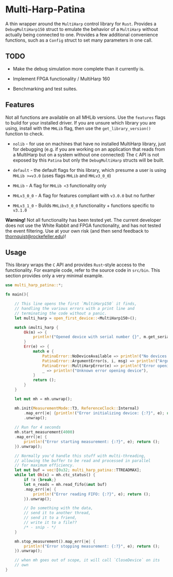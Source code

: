 # Multi-Harp-Patina

A thin wrapper around the `MultiHarp` control library
for `Rust`. Provides a `DebugMultiHarp150` struct to
emulate the behavior of a `MultiHarp` without actually
being connected to one. Provides a few additional convenience
functions, such as a `Config` struct to set many parameters
in one call.

TODO
-----

- Make the debug simulation
more complete than it currently is.

- Implement FPGA functionality / MultiHarp 160

- Benchmarking and test suites.

## Features

Not all functions are available on all MHLib versions.
Use the `features` flags to build for your installed driver.
If you are unsure which library you are using, install with the
`MHLib` flag, then use the `get_library_version()` function to
check.

* `nolib` - for use on machines that have no installed MultiHarp library,
just for debugging (e.g. if you are working on an application that reads from
a MultiHarp but on a system without one connected) The `C` API is not exposed
by this `Patina` but only the `DebugMultiHarp` structs will be built.

* `default` - the default flags for this library, which presume a user is
using `MHLib >=v3.0` (uses flags `MHLib` and `MHLv3_0_0`)

* `MHLib` - A flag for `MHLib <3` functionality only

* `MHLv3_0_0` - A flag for features compliant with `v3.0.0` but no further

* `MHLv3_1_0` - Builds `MHLibv3_0_0` functionality + functions specific to `v3.1.0`

**Warning!** Not all functionality has been tested yet.
The current developer does not use the White Rabbit and FPGA
functionality, and has not tested the event filtering.
Use at your own risk (and then send feedback
to thornquist@rockefeller.edu)!

## Usage

This library wraps the `C` API and provides `Rust`-style
access to the functionality. For example code, refer to
the source code in `src/bin`. This section provides only
a very minimal example.

```rust
use multi_harp_patina::*;

fn main(){

    // This line opens the first `MultiHarp150` it finds,
    // handling the various errors with a print line and
    // terminating the code without a panic.
    let multi_harp = open_first_device::<MultiHarp150>();

    match &multi_harp {
        Ok(m) => {
            println!("Opened device with serial number {}", m.get_serial());
        }
        Err(e) => {
            match e {
                PatinaError::NoDeviceAvailable => println!("No devices available"),
                PatinaError::ArgumentError(s, i, msg) => println!("Argument error: {} {} {}", s, i, msg),
                PatinaError::MultiHarpError(e) => println!("Error opening device: {:?}", e),
                _ => println!("Unknown error opening device"),
            }
            return ();
        }
    }

    let mut mh = mh.unwrap();

    mh.init(MeasurementMode::T3, ReferenceClock::Internal)
        .map_err(|e| {println!("Error initializing device: {:?}", e); return ();})
        .unwrap();
    
    // Run for 4 seconds
    mh.start_measurement(4000)
    .map_err(|e| {
        println!("Error starting measurement: {:?}", e); return ();
    }).unwrap();

    // Normally you'd handle this stuff with multi-threading,
    // allowing the buffer to be read and processed in parallel
    // for maximum efficiency.
    let mut buf = vec![0u32; multi_harp_patina::TTREADMAX];
    while let Ok(x) = mh.ctc_status() {
        if !x {break;}
        let n_reads = mh.read_fifo(&mut buf)
        .map_err(|e| {
            println!("Error reading FIFO: {:?}", e); return ();
        }).unwrap();

        // Do something with the data,
        // send it to another thread,
        // send it to a friend,
        // write it to a file??
        /* - snip - */
    }

    mh.stop_measurement().map_err(|e| {
        println!("Error stopping measurement: {:?}", e); return ();
    }).unwrap();

    // when mh goes out of scope, it will call `CloseDevice` on its
    // own
}
```